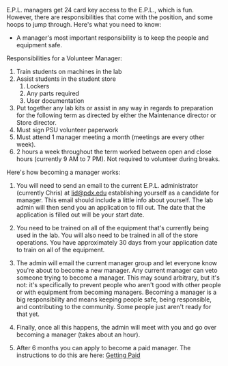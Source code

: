 E.P.L. managers get 24 card key access to the E.P.L., which is fun. However, there are responsibilities that come with the position, and some hoops to jump through. Here's what you need to know:

- A manager's most important responsibility is to keep the people and equipment safe.

Responsibilities for a Volunteer​ ​Manager​:
1. Train students on machines in the lab
1. Assist students in the student store
   1. Lockers
   2. Any parts required
   3. User documentation
1. Put together any lab kits or assist in any way in regards to preparation for the following
   term as directed by either the Maintenance director or Store director.
1. Must sign PSU volunteer paperwork
1. Must attend 1 manager meeting a month (meetings are every other week).
1. 2 hours a week throughout the term worked between open and close hours (currently 9
   AM to 7 PM). Not required to volunteer during breaks.

Here's how becoming a manager works:

1. You will need to send an email to the current E.P.L. administrator (currently Chris) at lid@pdx.edu establishing yourself as a candidate for manager.  This email should include a little info about yourself.  The lab admin will then send you an application to fill out.  The date that the application is filled out will be your start date.  

2. You need to be trained on all of the equipment that's currently being used in the lab. You will also need to be trained in all of the store operations. You have approximately 30 days from your application date to train on all of the equipment.  

2. The admin will email the current manager group and let everyone know you're about to become a new manager. Any current manager can veto someone trying to become a manager. This may sound arbitrary, but it's not: it's specifically to prevent people who aren't good with other people or with equipment from becoming managers. Becoming a manager is a big responsibility and means keeping people safe, being responsible, and contributing to the community. Some people just aren't ready for that yet.

3. Finally, once all this happens, the admin will meet with you and go over becoming a manager (takes about an hour).

4. After 6 months you can apply to become a paid manager.  The instructions to do this are here: [Getting Paid](https://github.com/psu-epl/epl-managers-private/wiki/Getting-paid-as-a-Student-Manager) 
